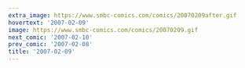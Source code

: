 ```yaml
---
extra_image: https://www.smbc-comics.com/comics/20070209after.gif
hovertext: '2007-02-09'
image: https://www.smbc-comics.com/comics/20070209.gif
next_comic: '2007-02-10'
prev_comic: '2007-02-08'
title: '2007-02-09'
---
```


